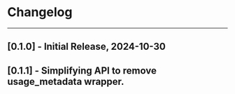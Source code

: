 # Changelog
---

## [0.1.0] - Initial Release, 2024-10-30
## [0.1.1] - Simplifying API to remove usage_metadata wrapper.